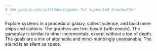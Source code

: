 ```yaml
---
# See github.com/js13kGames/games for supported frontmatter
---
```

Explore systems in a procedural galaxy, collect science, and build more ships and stations. The graphics are text-based (with emojis). The gameplay is similar to other incrementals, except without a ton of depth. The goals are a mix of attainable and mind-numbingly unattainable. The sound is as silent as space.